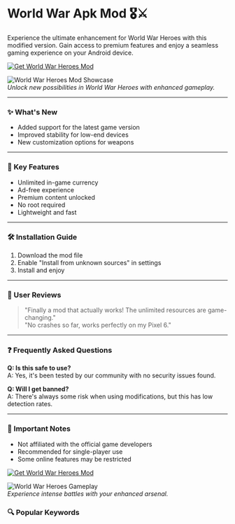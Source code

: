 # World War Apk Mod 🎖️⚔️  

Experience the ultimate enhancement for World War Heroes with this modified version. Gain access to premium features and enjoy a seamless gaming experience on your Android device.  

[![Get World War Heroes Mod](https://img.shields.io/badge/Download-World_War_Heroes_Mod-purple?style=for-the-badge&logo=android)](#)  

![World War Heroes Mod Showcase](https://apkmody.com/wp-content/uploads/2022/09/World-War-2-Strategy-Battle-MOD-APK-cover.jpg)  
*Unlock new possibilities in World War Heroes with enhanced gameplay.*  

---  

### ✨ What's New  
- Added support for the latest game version  
- Improved stability for low-end devices  
- New customization options for weapons  

---  

### 🎯 Key Features  
- Unlimited in-game currency  
- Ad-free experience  
- Premium content unlocked  
- No root required  
- Lightweight and fast  

---  

### 🛠 Installation Guide  
1. Download the mod file  
2. Enable "Install from unknown sources" in settings  
3. Install and enjoy  

---  

### 🌟 User Reviews  
> "Finally a mod that actually works! The unlimited resources are game-changing."  
> "No crashes so far, works perfectly on my Pixel 6."  

---  

### ❓ Frequently Asked Questions  
**Q: Is this safe to use?**  
A: Yes, it's been tested by our community with no security issues found.  

**Q: Will I get banned?**  
A: There's always some risk when using modifications, but this has low detection rates.  

---  

### 📌 Important Notes  
- Not affiliated with the official game developers  
- Recommended for single-player use  
- Some online features may be restricted  

[![Get World War Heroes Mod](https://img.shields.io/badge/Download-World_War_Heroes_Mod-purple?style=for-the-badge&logo=android)](#)  

![World War Heroes Gameplay](https://apkcap.org/wp-content/cache/seraphinite-accelerator/s/m/d/img/c650cc2b6f8e1bcdbe7bdfd895f79e17.9b3a.webp)  
*Experience intense battles with your enhanced arsenal.*  

### 🔍 Popular Keywords  


